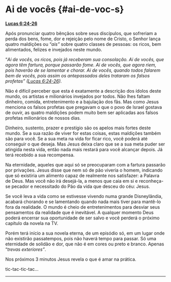 # Ai de vocês {#ai-de-voc-s}

[**Lucas 6:24-26**](http://bibliaonline.com.br/acf/lc/6/24-26)

Após pronunciar quatro bênçãos sobre seus discípulos, que sofreriam a perda dos bens, fome, dor e rejeição pelo nome de Cristo, o Senhor lança quatro maldições ou “_ais”_ sobre quatro classes de pessoas: os ricos, bem alimentados, felizes e invejados neste mundo.

“_Ai de vocês, os ricos, pois já receberam sua consolação. Ai de vocês, que agora têm fartura, porque passarão fome. Ai de vocês, que agora riem, pois haverão de se lamentar e chorar. Ai de vocês, quando todos falarem bem de vocês, pois assim os antepassados deles trataram os falsos profetas” (_[_Lucas 6:24-26_](http://bibliaonline.com.br/acf/lc/6/24-26)_)._

Não é difícil perceber que esta é exatamente a descrição dos ídolos deste mundo, os artistas e milionários invejados por todos. Não lhes faltam dinheiro, comida, entretenimento e a bajulação dos fãs. Mas como Jesus menciona os falsos profetas que pregavam o que o povo de Israel gostava de ouvir, as quatro maldições podem muito bem ser aplicadas aos falsos profetas milionários de nossos dias.

Dinheiro, sustento, prazer e prestígio são os apelos mais fortes deste mundo. Se a sua razão de viver for estas coisas, estas maldições também são para você. Se a sua meta na vida for ficar rico, você poderá até conseguir o que deseja. Mas Jesus deixa claro que se a sua meta puder ser atingida nesta vida, então nada mais restará para você alcançar depois. Já terá recebido a sua recompensa.

Na eternidade, aqueles que aqui só se preocuparam com a fartura passarão por privações. Jesus disse que nem só de pão viveria o homem, indicando que só existiria um alimento capaz de realmente nos satisfazer: a Palavra de Deus. Mas você não irá desejá-la, a menos que caia em si e reconheça-se pecador e necessitado do Pão da vida que desceu do céu: Jesus.

Se você leva a vida como se estivesse vivendo numa grande Disneylândia, acabará chorando e se lamentando quando nada mais tiver para mantê-lo fora da realidade. O mundo é cheio de entretenimentos para desviar seus pensamentos da realidade que é inevitável. A qualquer momento Deus poderá encerrar sua oportunidade de ser salvo e você perderá o próximo capítulo da novela na TV.

Porém terá início a sua novela eterna, de um episódio só, em um lugar onde não existirão passatempos, pois não haverá tempo para passar. Só uma eternidade de solidão e dor, que não é em cores ou preto e branco. Apenas “_trevas exteriores”_.

Nos próximos 3 minutos Jesus revela o que é amar na prática.

tic-tac-tic-tac...

*****